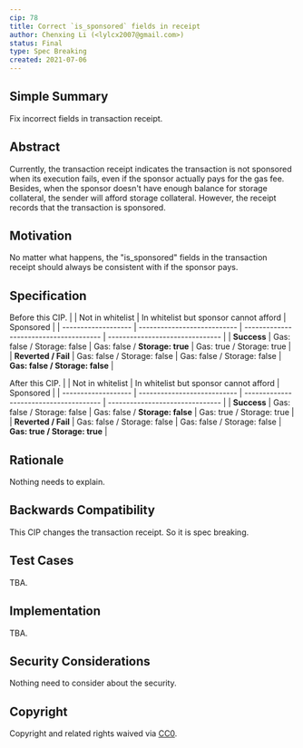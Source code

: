 ```yaml
---
cip: 78
title: Correct `is_sponsored` fields in receipt
author: Chenxing Li (<lylcx2007@gmail.com>)
status: Final
type: Spec Breaking
created: 2021-07-06
---
```



## Simple Summary

Fix incorrect fields in transaction receipt. 

## Abstract

Currently, the transaction receipt indicates the transaction is not sponsored when its execution fails, even if the sponsor actually pays for the gas fee. Besides, when the sponsor doesn't have enough balance for storage collateral, the sender will afford storage collateral. However, the receipt records that the transaction is sponsored. 

## Motivation

No matter what happens, the "is_sponsored" fields in the transaction receipt should always be consistent with if the sponsor pays. 

## Specification

Before this CIP.
|                     | Not in whitelist            | In whitelist but sponsor cannot afford | Sponsored                       |
| ------------------- | --------------------------- | -------------------------------------- | ------------------------------- |
| **Success**         | Gas: false / Storage: false | Gas: false / **Storage: true**         | Gas: true / Storage: true       |
| **Reverted / Fail** | Gas: false / Storage: false | Gas: false / Storage: false            | **Gas: false / Storage: false** |

After this CIP.
|                     | Not in whitelist            | In whitelist but sponsor cannot afford | Sponsored                       |
| ------------------- | --------------------------- | -------------------------------------- | ------------------------------- |
| **Success**         | Gas: false / Storage: false | Gas: false / **Storage: false**        | Gas: true / Storage: true       |
| **Reverted / Fail** | Gas: false / Storage: false | Gas: false / Storage: false            | **Gas: true / Storage: true**   |

## Rationale

Nothing needs to explain.

## Backwards Compatibility

This CIP changes the transaction receipt. So it is spec breaking. 

## Test Cases

TBA.

## Implementation

TBA.

## Security Considerations

Nothing need to consider about the security. 

## Copyright
Copyright and related rights waived via [CC0](https://creativecommons.org/publicdomain/zero/1.0/).
